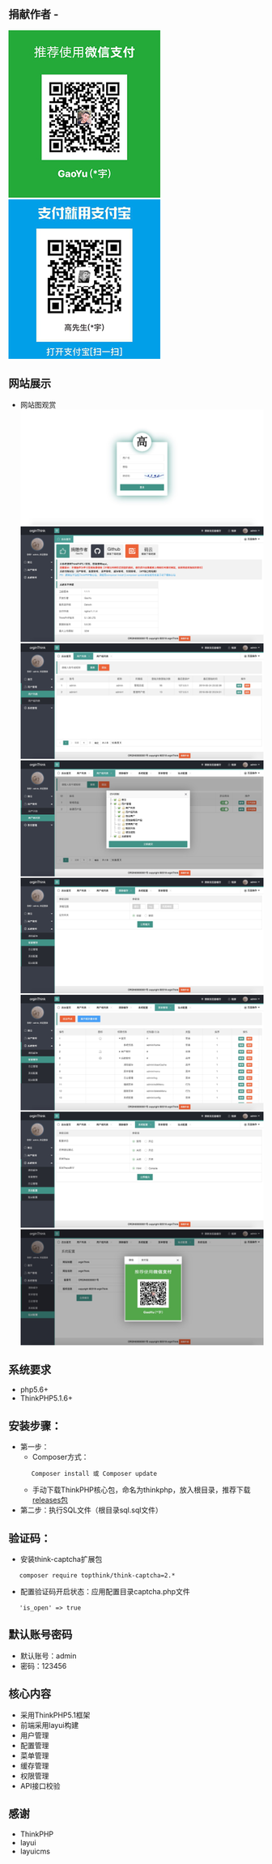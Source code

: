 ## 捐献作者 - <GaoYu>
 ![](https://github.com/gaoyuUp/orginThink/blob/master/public/images/wechat.png)
 ![](https://github.com/gaoyuUp/orginThink/blob/master/public/images/alipay.png)
 
## 网站展示
- 网站图观赏
 ![](https://github.com/gaoyuUp/orginThink/blob/master/public/images/orgin_img/2.png)
 ![](https://github.com/gaoyuUp/orginThink/blob/master/public/images/orgin_img/3.png)
 ![](https://github.com/gaoyuUp/orginThink/blob/master/public/images/orgin_img/4.png)
 ![](https://github.com/gaoyuUp/orginThink/blob/master/public/images/orgin_img/5.png)
 ![](https://github.com/gaoyuUp/orginThink/blob/master/public/images/orgin_img/6.png)
 ![](https://github.com/gaoyuUp/orginThink/blob/master/public/images/orgin_img/7.png)
 ![](https://github.com/gaoyuUp/orginThink/blob/master/public/images/orgin_img/8.png)
 ![](https://github.com/gaoyuUp/orginThink/blob/master/public/images/orgin_img/9.png)
## 系统要求
 + php5.6+
 + ThinkPHP5.1.6+

## 安装步骤：

 + 第一步：
    + Composer方式：
     ~~~
        Composer install 或 Composer update
     ~~~
    + 手动下载ThinkPHP核心包，命名为thinkphp，放入根目录，推荐下载[releases包](https://github.com/top-think/framework/releases)
 + 第二步：执行SQL文件（根目录sql.sql文件）
 
 ## 验证码：
 + 安装think-captcha扩展包
  ~~~
     composer require topthink/think-captcha=2.*
  ~~~
 + 配置验证码开启状态：应用配置目录captcha.php文件
 
 ~~~
    'is_open' => true
 ~~~
 
 
## 默认账号密码
 + 默认账号：admin
 + 密码：123456

## 核心内容
 + 采用ThinkPHP5.1框架
 + 前端采用layui构建
 + 用户管理
 + 配置管理
 + 菜单管理
 + 缓存管理
 + 权限管理
 + API接口校验
 
## 感谢
 + ThinkPHP
 + layui
 + layuicms
